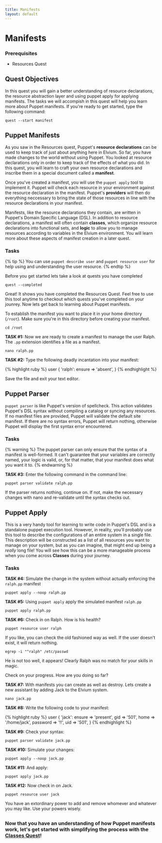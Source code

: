 ```yaml
---
title: Manifests
layout: default
---
```


# Manifests

### Prerequisites

- Resources Quest

## Quest Objectives

In this quest you will gain a better understanding of resource declarations, the resource abstraction layer and using puppet apply for applying manifests. The tasks we will accompish in this quest will help you learn more about Puppet manifests. If you're ready to get started, type the following command:

    quest --start manifest

## Puppet Manifests

As you saw in the Resources quest, Puppet's **resource declarations** can be used to keep track of just about anything here in Elvium. So far, you have made changes to the world without using Puppet. You looked at resource declarations only in order to keep track of the effects of what you did. In this quest, you will learn to craft your own resource declarations and inscribe them in a special document called a **manifest**. 

Once you've created a manifest, you will use the `puppet apply` tool to implement it. Puppet will check each resource in your environment against the resource declaration in the manifest. Puppet's **providers** will then do everything neccessary to bring the state of those resources in line with the resource declarations in your manifest.

Manifests, like the resource declarations they contain, are written in Puppet's Domain Specific Language (DSL). In addition to resource declarations, a manifest will often contain **classes**, which organize resource declarations into functional sets, and **logic** to allow you to manage resources according to variables in the Elvium environment. You will learn more about these aspects of manifest creation in a later quest.

### Tasks

{% tip %}
You can use `puppet describe user` and `puppet resource user` for help using and understanding the user resource.
{% endtip %}

Before you get started lets take a look at quests you have completed

	quest --completed

Great! It shows you have completed the Resources Quest. Feel free to use this tool anytime to checkout which quests you've completed on your jounrey. Now lets get back to learning about Puppet manifests.

To establish the manifest you want to place it in your home directory (`/root`). Make sure you're in this directory before creating your manifest.

	cd /root

**TASK #1:** Now we are ready to create a manifest to manage the user Ralph. The `.pp` extension identifies a file as a manifest.

	nano ralph.pp

**TASK #2:** Type the following deadly incantation into your manifest:

{% highlight ruby %}
user { 'ralph':
	ensure => 'absent',
}
{% endhighlight %}

Save the file and exit your text editor.

## Puppet Parser

`puppet parser` is like Puppet's version of spellcheck. This action validates Puppet's DSL syntax without compiling a catalog or syncing any resources. If no manifest files are provided, Puppet will validate the default site manifest. If there are no syntax errors, Puppet will return nothing, otherwise Puppet will display the first syntax error encountered. 

### Tasks

{% warning %}
The puppet parser can only ensure that the syntax of a manifest is well-formed. It can't guarantee that your variables are correctly named, your logic is valid, or, for that matter, that your manifest does what you want it to.
{% endwarning %}

**TASK #3:** Enter the following command in the command line:

	puppet parser validate ralph.pp

If the parser returns nothing, continue on. If not, make the necessary changes with nano and re-validate until the syntax checks out.

## Puppet Apply

This is a very handy tool for learning to write code in Puppet's DSL and is a standalone puppet execution tool. However, in reality, you'll probably use this tool to describe the configurations of an entire system in a single file. This description will be constructed as a list of all resources you want to manage on your system, but as you can imagine, that might end up being a _really_ long file! You will see how this can be a more manageable process when you come across **Classes** during your journey.

### Tasks

**TASK #4:** Simulate the change in the system without actually enforcing the `ralph.pp` manifest

	puppet apply --noop ralph.pp

**TASK #5:** Using `puppet apply` apply the simulated manifest `ralph.pp`

	puppet apply ralph.pp

**TASK #6:** Check in on Ralph. How is his health?

	puppet resource user ralph
		
If you like, you can check the old fashioned way as well. If the user doesn't exist, it will return nothing.
		
	egrep -i "^ralph" /etc/passwd
		
He is not too well, it appears! Clearly Ralph was no match for your skills in magic.

Check on your progress. How are you doing so far?

**TASK #7:** With manifests you can create as well as destroy. Lets create a new assistant by adding Jack to the Elvium system.

	nano jack.pp

**TASK #8:** Write the following code to your manifest:

{% highlight ruby %}
user { 'jack':
	ensure => 'present',
	gid => '501',
	home => '/home/jack',
	password => '!!',
	uid => '501',
}
{% endhighlight %}

**TASK #9:** Check your syntax:

	puppet parser validate jack.pp
	
**TASK #10:** Simulate your changes:

	puppet apply --noop jack.pp
	
**TASK #11:** And apply:

	puppet apply jack.pp
	
**TASK #12:** Now check in on Jack. 

	puppet resource user jack	

You have an extordinary power to add and remove whomever and whatever you may like. Use your powers wisely.

## 

### Now that you have an understanding of how Puppet manifests work, let's get started with simplifying the process with the [Classes Quest](http://somthing)!


